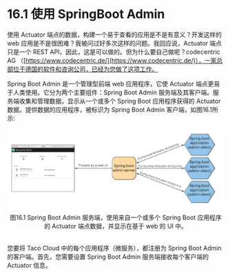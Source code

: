 # 16.1 使用 SpringBoot Admin

使用 Actuator 端点的数据，构建一个易于查看的应用是不是有意义？开发这样的 web 应用是不是很困难？我被问过好多次这样的问题。我回应说，Actuator 端点只是一个 REST API，因此，这是可以做的。但为什么要自己做呢？codecentric AG （[https://www.codecentric.de/](https://www.codecentric.de/)），一家总部位于德国的软件和咨询公司，已经为您做了这项工作。

Spring Boot Admin 是一个管理型前端 web 应用程序，它使 Actuator 端点更易于人类使用。它分为两个主要组件：Spring Boot Admin 服务端及其客户端。服务端收集和管理数据，显示从一个或多个 Spring Boot 应用程序获得的 Actuator 数据。提供数据的应用程序，被标识为 Spring Boot Admin 客户端，如图16.1所示:

![](../../assets/16.1.png)

<center>图16.1 Spring Boot Admin 服务端，使用来自一个或多个 Spring Boot 应用程序的 Actuator 端点数据，并显示在基于 web 的 UI 中。</center></br>

您要将 Taco Cloud 中的每个应用程序（微服务），都注册为 Spring Boot Admin 的客户端。首先，您需要设置 Spring Boot Admin 服务端接收每个客户端的 Actuator 信息。
